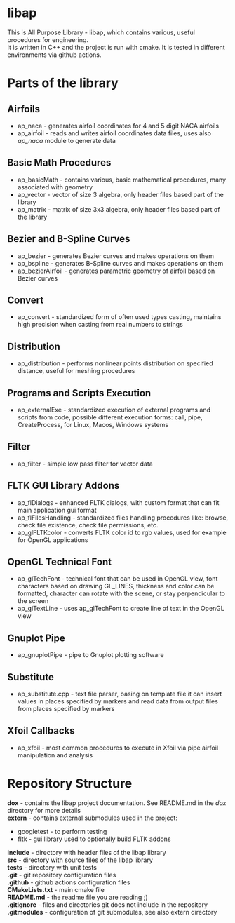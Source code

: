 # libap

This is All Purpose Library - libap, which contains various, useful procedures for engineering.\
It is written in C++ and the project is run with cmake. It is tested in different environments via github actions.

# Parts of the library

## Airfoils
- ap_naca - generates airfoil coordinates for 4 and 5 digit NACA airfoils
- ap_airfoil - reads and writes airfoil coordinates data files, uses also *ap_naca* module to generate data

## Basic Math Procedures
- ap_basicMath - contains various, basic mathematical procedures, many associated with geometry
- ap_vector - vector of size 3 algebra, only header files based part of the library
- ap_matrix - matrix of size 3x3 algebra, only header files based part of the library

## Bezier and B-Spline Curves
- ap_bezier - generates Bezier curves and makes operations on them
- ap_bspline - generates B-Spline curves and makes operations on them
- ap_bezierAirfoil - generates parametric geometry of airfoil based on Bezier curves

## Convert   
- ap_convert - standardized form of often used types casting, maintains high precision when casting from real numbers to strings

## Distribution
- ap_distribution - performs nonlinear points distribution on specified distance, useful for meshing procedures

## Programs and Scripts Execution
- ap_externalExe - standardized execution of external programs and scripts from code, possible different execution forms: call, pipe, CreateProcess, for Linux, Macos, Windows systems

## Filter
- ap_filter - simple low pass filter for vector data

## FLTK GUI Library Addons
- ap_flDialogs - enhanced FLTK dialogs, with custom format that can fit main application gui format
- ap_flFilesHandling - standardized files handling procedures like: browse, check file existence, check file permissions, etc.
- ap_glFLTKcolor - converts FLTK color id to rgb values, used for example for OpenGL applications

## OpenGL Technical Font
- ap_glTechFont - technical font that can be used in OpenGL view, font characters based on drawing GL_LINES, thickness and color can be formatted, character can rotate with the scene, or stay perpendicular to the screen
- ap_glTextLine - uses ap_glTechFont to create line of text in the OpenGL view

## Gnuplot Pipe
- ap_gnuplotPipe - pipe to Gnuplot plotting software

## Substitute
- ap_substitute.cpp - text file parser, basing on template file it can insert values in places specified by markers and read data from output files from places specified by markers
          
## Xfoil Callbacks
- ap_xfoil - most common procedures to execute in Xfoil via pipe airfoil manipulation and analysis

# Repository Structure

**dox**             - contains the libap project documentation. See README.md in the *dox* directory for more details\
**extern**          - contains external submodules used in the project:
  * googletest - to perform testing
  * fltk - gui library used to optionally build FLTK addons

**include**         - directory with header files of the libap library\
**src**             - directory with source files of the libap library\
**tests**           - directory with unit tests\
**.git**            - git repository configuration files\
**.github**         - github actions configuration files\
**CMakeLists.txt**  - main cmake file\
**README.md**       - the readme file you are reading ;)\
**.gitignore**      - files and directories git does not include in the repository\
**.gitmodules**     - configuration of git submodules, see also extern directory
